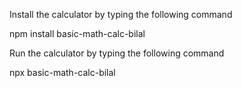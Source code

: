 Install the calculator by typing the following command

npm install basic-math-calc-bilal

Run the calculator by typing the following command

npx basic-math-calc-bilal
